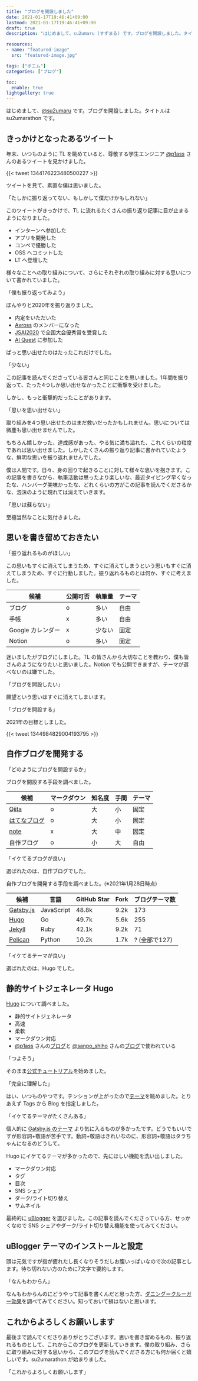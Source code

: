 ```yaml
---
title: "ブログを開設しました"
date: 2021-01-17T19:46:41+09:00
lastmod: 2021-01-17T19:46:41+09:00
draft: true
description: "はじめまして、su2umaru (すずまる) です。ブログを開設しました。タイトルは su2umarathon です。"

resources:
- name: "featured-image"
  src: "featured-image.jpg"

tags: ["ポエム"]
categories: ["ブログ"]

toc:
  enable: true
lightgallery: true
---
```


はじめまして、[@su2umaru](https://twitter.com/su2umaru) です。ブログを開設しました。タイトルは su2umarathon です。

<!--more-->

## きっかけとなったあるツイート

年末、いつものように TL を眺めていると、尊敬する学生エンジニア [@p1ass](https://twitter.com/p1ass) さんのあるツイートを見かけました。

{{< tweet 1344176223480500227 >}}

ツイートを見て、素直な僕は思いました。

「たしかに振り返ってない、もしかして僕だけかもしれない」

このツイートがきっかけで、TL に流れるたくさんの振り返り記事に目が止まるようになりました。

- インターンへ参加した
- アプリを開発した
- コンペで優勝した
- OSS へコミットした
- LT へ登壇した

様々なことへの取り組みについて、さらにそれぞれの取り組みに対する思いについて書かれていました。

「僕も振り返ってみよう」

ぼんやりと2020年を振り返りました。

- 内定をいただいた
- [Axross](https://axross-recipe.com/) のメンバーになった
- [JSAI2020](https://www.ai-gakkai.or.jp/jsai2020/) で全国大会優秀賞を受賞した
- [AI Quest](https://signate.jp/lp/ai-quest/2020) に参加した

ぱっと思い出せたのはたったこれだけでした。

「少ない」

この記事を読んでくださっている皆さんと同じことを思いました。1年間を振り返って、たった4つしか思い出せなかったことに衝撃を受けました。

しかし、もっと衝撃的だったことがあります。

「思いを思い出せない」

取り組みを4つ思い出せたのはまだ救いだったかもしれません。思いについては微塵も思い出せませんでした。

もちろん嬉しかった、達成感があった、やる気に満ち溢れた、これくらいの粒度であれば思い出せました。しかしたくさんの振り返り記事に書かれていたような、鮮明な思いを振り返れませんでした。

僕は人間です。日々、身の回りで起きることに対して様々な思いを抱きます。この記事を書きながら、執筆活動は思ったより楽しいな、最近タイピング早くなったな、ハンバーグ美味かったな、どれくらいの方がこの記事を読んでくださるかな、泡沫のように現れては消えていきます。

「思いは蘇らない」

至極当然なことに気付きました。

## 思いを書き留めておきたい

「振り返れるものがほしい」

この思いもすぐに消えてしまうため、すぐに消えてしまうという思いもすぐに消えてしまうため、すぐに行動しました。振り返れるものとは何か、すぐに考えました。

| 候補 | 公開可否 | 執筆量 | テーマ |
| - | - | - | - |
| ブログ | o | 多い | 自由 |
| 手帳 | x | 多い | 自由 |
| Google カレンダー | x | 少ない | 固定 |
| Notion | o | 多い | 固定 |

迷いましたがブログにしました。TL の皆さんから大切なことを教わり、僕も皆さんのようになりたいと思いました。Notion でも公開できますが、テーマが選べないのは嫌でした。

「ブログを開設したい」

願望という思いはすぐに消えてしまいます。

「ブログを開設する」

2021年の目標としました。

{{< tweet 1344984829004193795 >}}

## 自作ブログを開発する

「どのようにブログを開設するか」

ブログを開設する手段を調べました。

| 候補 | マークダウン | 知名度 | 手間 | テーマ |
| - | - | - | - | - |
| [Qiita](https://qiita.com/) | o | 大 | 小 | 固定 |
| [はてなブログ](https://hatenablog.com/) | o | 大 | 小 | 固定 |
| [note](https://note.com/)  | x | 大 | 中 | 固定 |
| 自作ブログ | o | 小 | 大 | 自由 |

「イケてるブログが良い」

選ばれたのは、自作ブログでした。

自作ブログを開発する手段を調べました。(※2021年1月28日時点)

| 候補 | 言語 | GitHub Star | Fork | ブログテーマ数 |
| - | - | - | - | - |
| [Gatsby.js](https://www.gatsbyjs.com/) | JavaScript | 48.8k | 9.2k | 173 |
| [Hugo](https://gohugo.io/) | Go | 49.7k | 5.6k | 255 |
| [Jekyll](http://jekyllrb-ja.github.io/) | Ruby | 42.1k | 9.2k | 71 |
| [Pelican](https://docs.getpelican.com/en/latest/) | Python | 10.2k | 1.7k | ? (全部で127) |

「イケてるテーマが良い」

選ばれたのは、Hugo でした。

## 静的サイトジェネレータ Hugo

[Hugo](https://gohugo.io/) について調べました。

- 静的サイトジェネレータ
- 高速
- 柔軟
- マークダウン対応
- [@p1ass](https://twitter.com/p1ass) さんの[ブログ](https://blog.p1ass.com/)と [@sanpo_shiho](https://twitter.com/sanpo_shiho) さんの[ブログ](https://sanposhiho.com/)で使われている

「つよそう」

そのまま[公式チュートリアル](https://gohugo.io/getting-started/quick-start/)を始めました。

「完全に理解した」

はい、いつものやつです。テンションが上がったので[テーマ](https://themes.gohugo.io/)を眺めました。とりあえず Tags から Blog を指定しました。

「イケてるテーマがたくさんある」

個人的に [Gatsby.js のテーマ](https://www.gatsbyjs.com/starters/) より気に入るものが多かったです。どうでもいいですが形容詞+敬語が苦手です。動詞+敬語はきれいなのに、形容詞+敬語はタラちゃんになるのどうして。

Hugo にイケてるテーマが多かったので、先にほしい機能を洗い出しました。

- マークダウン対応
- タグ
- 目次
- SNS シェア
- ダーク/ライト切り替え
- サムネイル

最終的に [uBlogger](https://themes.gohugo.io/ublogger/) を選びました。この記事を読んでくださっている方、せっかくなので SNS シェアやダーク/ライト切り替え機能を使ってみてください。

## uBlogger テーマのインストールと設定

頭は元気ですが指が疲れたし長くなりそうだしお腹いっぱいなので次の記事とします。待ち切れない方のために7文字で要約します。

「なんもわからん」

なんもわからんのにどうやって記事を書くんだと思った方、[ダニング＝クルーガー効果](https://twitter.com/search?q=%E3%83%80%E3%83%8B%E3%83%B3%E3%82%B0%E3%82%AF%E3%83%AB%E3%83%BC%E3%82%AC%E3%83%BC&src=typed_query&f=image)を調べてみてください。知っておいて損はないと思います。

## これからよろしくお願いします

最後まで読んでくださりありがとうございます。思いを書き留めるもの、振り返れるものとして、これからこのブログを更新していきます。僕の取り組み、さらに取り組みに対する思いから、このブログを読んでくださる方にも何か届くと嬉しいです。su2umarathon が始まりました。

「これからよろしくお願いします」